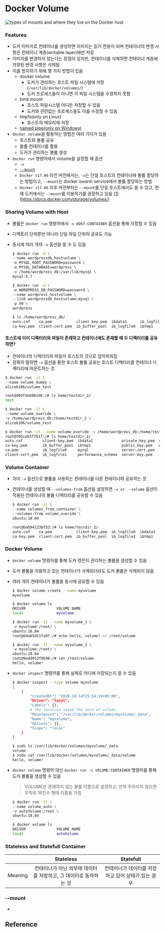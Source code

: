# Docker Volume

![types of mounts and where they live on the Docker host](https://docs.docker.com/storage/images/types-of-mounts.png)

### Features

- 도커 이미지로 컨테이너를 생성하면 이미지는 읽기 전용이 되며 컨테이너의 변경 사항은 컨테이너 계층(writable layer)에만 저장
- 이미지를 변경하지 않는다는 장점이 있지만, 컨테이너를 삭제하면 컨테이너 계층에 저장된 변경 사항은 삭제됨
- 이를 방지하기 위해 몇 가지 방법이 있음
  - docker volume
    - 도커가 관리하는 호스트 파일 시스템에 저장(`/var/lib/docker/volumes/`)
    - 도커 프로세스들이 아니면 이 파일 시스템을 수정하지 못함
  - bind mount
    - 호스트 파일시스템 어디든 저정할 수 있음
    - 도커와 관련없는 프로세스들도 이를 수정할 수 있음
  - tmpfs(only on Linux)
    - 호스트의 메모리에 저장
  - [named pipe(only on Windows)](https://en.wikipedia.org/wiki/Named_pipe)
- `docker volume`을 활용하는 방법은 여러 가지가 있음
  - 호스트와 볼륨 공유
  - 볼륨 컨테이너를 활용
  - 도커가 관리하는 볼륨 생성
- `docker run` 명령어에서 volume을 설정할 때 옵션
  - `-v`
  - [`--mount`](#--mount)
  - `Docker v17.06`  이전 버전에서는, `-v`는 단일 호스트의 컨테이너에 볼륨 할당하는 방법이고, `--mount`는 docker swarm service에서 볼륨 할당하는 방법
  - `Docker v17.06` 이후 버전부터는 `--mount`를 단일 호스트에서도 쓸 수 있고, 현재 도커에서는  `--mount`를 이용하기를 권장하고 있음 [[1]](https://docs.docker.com/storage/volumes/)

### Sharing Volume with Host

- 볼륨은 `docker run` 명령어에서 `-v HOST:CONTAINER` 옵션을 통해 지정할 수 있음

- 디렉토리 단위뿐만 아니라 단일 파일 단위의 공유도 가능

- 동시에 여러 개의 `-v` 옵션을 쓸 수 도 있음

  ```bash
  $ docker run -d \
  --name wordpressdb_hostvolume \
  -e MYSQL_ROOT_PASSWORD=password \
  -e MYSQL_DATABASE=wordpress \
  -v /home/wordpress_db:/var/lib/mysql \
  mysql:5.7
  ```

  ```bash
  $ docker run -d \
  -e WORDPRESS_DB_PASSWORD=password \
  --name wordpress_hostvolume \
  --link wordpressdb_hostvolume:mysql \
  -p 80 \
  wordpress
  ```

  ```bash
  $ ls /home/wordpress_db/
  auto.cnf    ca.pem           client-key.pem  ibdata1      ib_logfile1  mysql               private_key.pem  server-cert.pem  sys
  ca-key.pem  client-cert.pem  ib_buffer_pool  ib_logfile0  ibtmp1       performance_schema  public_key.pem   server-key.pem   wordpress
  ```

#### 호스트에 이미 디렉터리와 파일이 존재하고 컨테이너에도 존재할 때 두 디렉터리를 공유하면?

- 컨테이너의 디렉터리와 파일이 호스트의 것으로 덮어씌워짐
- 정확히 말하면 `-v` 옵션을 통한 호스트 볼륨 공유는 호스트 디렉터리를 컨테이너 디렉터리에 마운트하는 것

```bash
$ docker run -it \
--name volume_dummy \
alicek106/volume_test

root@469fde8802db:/# ls home/testdir_2/
test
```

```bash
$ docker run -it \
--name volume_overide \
-v /home/wordpress_db:/home/testdir_2 \
alicek106/volume_test

$ docker run -it --name volume_overide -v /home/wordpress_db:/home/testdir_2 alicek106/volume_test
root@f05ceb3f7617:/# ls home/testdir_2/
auto.cnf         client-key.pem  ibdata1             private_key.pem  sys
ca-key.pem       ib_buffer_pool  ibtmp1              public_key.pem   wordpress
ca.pem           ib_logfile0     mysql               server-cert.pem
client-cert.pem  ib_logfile1     performance_schema  server-key.pem

```

### Volume Container

- 이미 `-v` 옵션으로 볼륨을 사용하는 컨테이너를 다른 컨테이너와 공유하는 것

- 컨테이너를 생성할 때 `--volumes-from` 옵션을 설정하면 `-v or --volume` 옵션이 적용된 컨테이너의 볼륨 디렉터리를 공유할 수 있음

  ```bash
  $ docker run -it \
  --name volumes_from_container \
  --volumes-from volume_overide \
  ubuntu:18.04
  
  root@bab94123bf33:/# ls home/testdir_2/
  auto.cnf    ca.pem           client-key.pem  ib_logfile0  ibdata1  mysql               private_key.pem  server-cert.pem  sys
  ca-key.pem  client-cert.pem  ib_buffer_pool  ib_logfile1  ibtmp1   performance_schema  public_key.pem   server-key.pem   wordpress
  ```

### Docker Volume

- `docker volume`  명령어를 통해 도커 엔진이 관리하는 볼륨을 생성할 수 있음

- 도커 볼륨을 이용하고 있는 컨테이너가 삭제되더라도 도커 볼륨은 삭제되지 않음

- 여러 개의 컨테이너가 볼륨을 동시에 공유할 수 있음

  ```bash
  $ docker volume create --name myvolume
  myvolume
  
  $ docker volume ls
  DRIVER              VOLUME NAME
  local               myvolume
  
  $ docker run -it --name myvolume_1 \
  -v myvolume:/root/ \
  ubuntu:18.04
  root@d4a65d11fa97:/# echo hello, volume! >> /root/volume
  ```

  ```bash
  $ docker run -it --name myvolume_2 \
  -v myvolume:/root/ \
  ubuntu:18.04
  root@9a4d053f8b98:/# cat /root/volume 
  hello, volume!
  ```

- `docker inspect` 명령어를 통해 실제로 어디에 저장되는지 알 수 있음

  ```bash
  $ docker inspect --type volume myvolume
  [
      {
          "CreatedAt": "2020-10-14T15:54:19+09:00",
          "Driver": "local",
          "Labels": {},
          # the location saved the data of volume
          "Mountpoint": "/var/lib/docker/volumes/myvolume/_data",
          "Name": "myvolume",
          "Options": {},
          "Scope": "local"
      }
  ]
  
  $ sudo ls /var/lib/docker/volumes/myvolume/_data
  volume
  $ sudo cat /var/lib/docker/volumes/myvolume/_data/volume
  hello, volume!
  ```

- `docker volume` 명령어 대신 `docker run -v VOLUME:CONTAINER` 명령어를 통해 도커 볼륨을 생성할 수 있음

  > VOLUME은 존재하지 않는 볼륨 이름으로 설정하고, 만약 주어지지 않으면 무작위 16진수 형태 이름을 가짐

  ```bash
  $ docker run -it \
  --name volume_auto \
  -v autoVolume:/root \
  ubuntu:18.04
  ```

  ```bash
  $ docker volume ls
  DRIVER              VOLUME NAME
  local               autoVolume
  ```

### Stateless and Statefull Container

|         |                          Stateless                           |                     Statefull                      |
| ------- | :----------------------------------------------------------: | :------------------------------------------------: |
| Meaning | 컨테이너가 아닌 외부에 데이터를 저장하고, 그 데이터로 동작하는 것 | 컨테이너가 데이터를 저장하고 있어 상태가 있는 경우 |

### --mount

- 







## Reference

[1]: https://docs.docker.com/storage/volumes/ "Choose the -v or --mount flag"